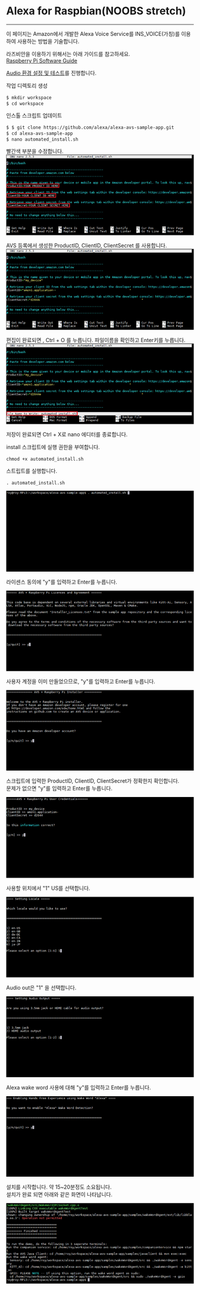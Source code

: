 # Alexa for Raspbian\(NOOBS stretch\)

---

이 페이지는 Amazon에서 개발한 Alexa Voice Service를 INS\_VOICE\(가칭\)를 이용하여 사용하는 방법을 기술합니다.

라즈비안을 이용하기 위해서는 아래 가이드를 참고하세요.  
[Raspberry Pi Software Guide](https://www.raspberrypi.org/learning/software-guide/)

[Audio 환경 설정 및 테스트](/../Common/configure-and-test-the-audio.md)를 진행합니다.

작업 디렉토리 생성

```
$ mkdir workspace
$ cd workspace
```

인스톨 스크립트 업데이트

```
$ $ git clone https://github.com/alexa/alexa-avs-sample-app.git
$ cd alexa-avs-sample-app
$ nano automated_install.sh
```

빨간색 부분을 수정합니다.![](/assets/avs_script_edit_1.jpg)

AVS 등록에서 생성한 ProductID, ClientID, ClientSecret 를 사용합니다.  
![](/assets/avs_script_edit_2.jpg)

편집이 완료되면 , Ctrl + O 를 누릅니다. 파일이름을 확인하고 Enter키를 누릅니다.  
![](/assets/avs_script_edit_3.jpg)

저장이 완료되면 Ctrl + X로 nano 에디터를 종료합니다.

install 스크립트에 실행 권한을 부여합니다.

```
chmod +x automated_install.sh
```

스트립트를 실행합니다.

```
. automated_install.sh
```

![](/assets/avs_script_edit_4.jpg)

라이센스 동의에 "y"를 입력하고 Enter를 누릅니다.

![](/assets/avs_script_edit_5.jpg)

사용자 계정을 이미 만들었으므로, "y"를 입력하고 Enter를 누릅니다.

![](/assets/avs_script_edit_6.jpg)

스크립트에 입력한 ProductID, ClientID, ClientSecret가 정확한지 확인합니다.  
문제가 없으면 "y"를 입력하고 Enter를 누릅니다.

![](/assets/avs_script_edit_7.jpg)

사용할 위치에서 "1" US를 선택합니다.

![](/assets/avs_script_edit_8.jpg)

Audio out은 "1" 을 선택합니다.

![](/assets/avs_script_edit_9.jpg)

Alexa wake word 사용에 대해 "y"를 입력하고 Enter를 누릅니다.

![](/assets/avs_script_edit_10.jpg)

설치를 시작합니다. 약 15~20분정도 소요됩니다.  
설치가 완료 되면 아래와 같은 화면이 나타납니다.

![](/assets/avs_script_edit_11.jpg)

